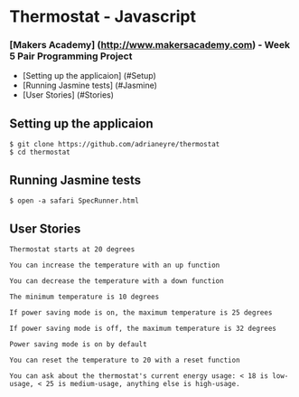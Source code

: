 # Thermostat - Javascript

### [Makers Academy] (http://www.makersacademy.com) - Week 5 Pair Programming Project

* [Setting up the applicaion] (#Setup)
* [Running Jasmine tests] (#Jasmine)
* [User Stories] (#Stories)

## <a name="Setup">Setting up the applicaion</a>
```shell
$ git clone https://github.com/adrianeyre/thermostat
$ cd thermostat
```

## <a name="Jasmine">Running Jasmine tests</a>
```shell
$ open -a safari SpecRunner.html
```

## <a name="Stories">User Stories</a>
```
Thermostat starts at 20 degrees

You can increase the temperature with an up function

You can decrease the temperature with a down function

The minimum temperature is 10 degrees

If power saving mode is on, the maximum temperature is 25 degrees

If power saving mode is off, the maximum temperature is 32 degrees

Power saving mode is on by default

You can reset the temperature to 20 with a reset function

You can ask about the thermostat's current energy usage: < 18 is low-usage, < 25 is medium-usage, anything else is high-usage.
```
